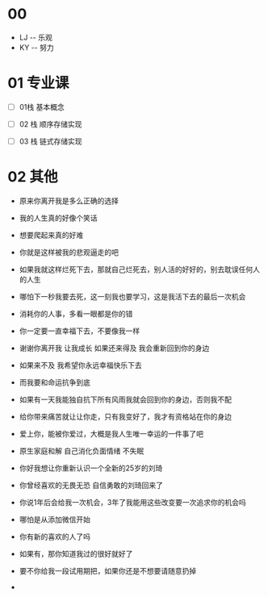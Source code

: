 # 00

* LJ -- 乐观
* KY -- 努力



# 01 专业课

- [ ] 01栈 基本概念
- [ ] 02 栈 顺序存储实现
- [ ] 03 栈 链式存储实现



# 02 其他

* 原来你离开我是多么正确的选择

* 我的人生真的好像个笑话

* 想要爬起来真的好难

* 你就是这样被我的悲观逼走的吧

* 如果我就这样烂死下去，那就自己烂死去，别人活的好好的，别去耽误任何人的人生

* 哪怕下一秒我要去死，这一刻我也要学习，这是我活下去的最后一次机会

* 消耗你的人事，多看一眼都是你的错

* 你一定要一直幸福下去，不要像我一样

* 谢谢你离开我 让我成长 如果还来得及 我会重新回到你的身边

* 如果来不及 我希望你永远幸福快乐下去

* 而我要和命运抗争到底

* 如果有一天我能独自抗下所有风雨我就会回到你的身边，否则我不配
* 给你带来痛苦就让让你走，只有我变好了，我才有资格站在你的身边

* 爱上你，能被你爱过，大概是我人生唯一幸运的一件事了吧
* 原生家庭和解 自己消化负面情绪 不失眠 
* 你好我想让你重新认识一个全新的25岁的刘琦
* 你曾经喜欢的无畏无恐 自信勇敢的刘琦回来了
* 你说1年后会给我一次机会，3年了我能用这些改变要一次追求你的机会吗
* 哪怕是从添加微信开始
* 你有新的喜欢的人了吗
* 如果有，那你知道我过的很好就好了
* 要不你给我一段试用期把，如果你还是不想要请随意扔掉
* 

